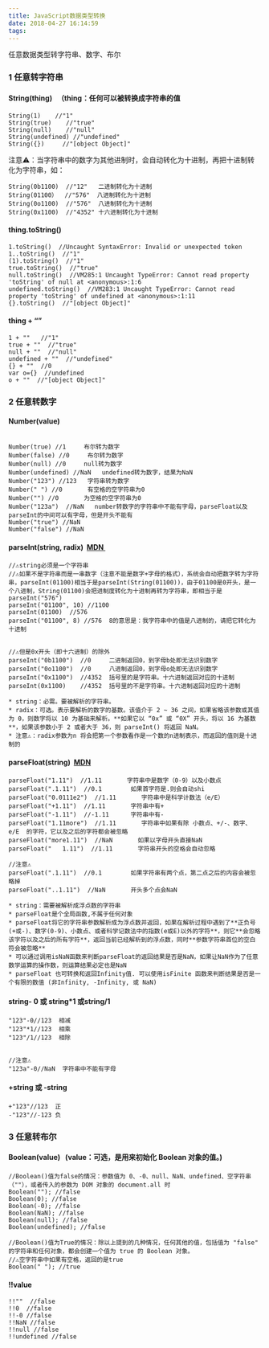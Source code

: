 ```yaml
---
title: JavaScript数据类型转换
date: 2018-04-27 16:14:59
tags:
---
```


任意数据类型转字符串、数字、布尔
<escape><!-- more --></escape>
### 1  任意转字符串
#### String(thing)   （thing：任何可以被转换成字符串的值
```
String(1)    //"1"
String(true)    //"true"
String(null)    //"null"
String(undefined) //"undefined"
String({})     //"[object Object]"
```
注意⚠️：当字符串中的数字为其他进制时，会自动转化为十进制，再把十进制转化为字符串，如：
```
String(0b1100)  //"12"   二进制转化为十进制
String(01100）  //"576"  八进制转化为十进制
String(0o1100)  //"576"  八进制转化为十进制
String(0x1100)  //"4352" 十六进制转化为十进制
```
#### thing.toString()
```
1.toString()  //Uncaught SyntaxError: Invalid or unexpected token
1..toString()  //"1" 
(1).toString()  //"1" 
true.toString()  //"true"
null.toString()  //VM285:1 Uncaught TypeError: Cannot read property 'toString' of null at <anonymous>:1:6
undefined.toString()  //VM283:1 Uncaught TypeError: Cannot read property 'toString' of undefined at <anonymous>:1:11
{}.toString()  //"[object Object]"
```
#### thing + “”
```
1 + ""   //"1"
true + ""  //"true"
null + ""  //"null"
undefined + ""  //"undefined"
{} + ""  //0
var o={}  //undefined
o + ""  //"[object Object]"
```

### 2  任意转数字
#### Number(value)
```

Number(true) //1     布尔转为数字
Number(false) //0     布尔转为数字
Number(null) //0     null转为数字
Number(undefined) //NaN   undefined转为数字，结果为NaN 
Number("123") //123   字符串转为数字
Number(" ") //0       有空格的空字符串为0
Number("") //0       为空格的空字符串为0
Number("123a")  //NaN   number转数字的字符串中不能有字母，parseFloat以及parseInt的中间可以有字母，但是开头不能有
Number("true") //NaN
Number("false") //NaN
```
#### parseInt(string, radix)  [MDN ](https://developer.mozilla.org/zh-CN/docs/Web/JavaScript/Reference/Global_Objects/parseInt) 
```
//⚠️string必须是一个字符串
//⚠️如果不是字符串而是一串数字（注意不能是数字+字母的格式），系统会自动把数字转为字符串，parseInt(01100)相当于是parseInt(String(01100))，由于01100是0开头，是一个八进制，String(01100)会把进制度转化为十进制再转为字符串，即相当于是parseInt("576")
parseInt("01100", 10) //1100      
parseInt(01100)  //576        
parseInt("01100", 8) //576  8的意思是：我字符串中的值是八进制的，请把它转化为十进制


//⚠️但是0x开头（即十六进制）的除外
parseInt("0b1100")  //0     二进制返回0，到字母b处即无法识别数字
parseInt("0o1100")  //0     八进制返回0，到字母o处即无法识别数字
parseInt("0x1100")  //4352  括号里的是字符串。十六进制返回对应的十进制
parseInt(0x1100)    //4352  括号里的不是字符串。十六进制返回对应的十进制
```
	* string：必需。要被解析的字符串。
	* radix：可选。表示要解析的数字的基数。该值介于 2 ~ 36 之间，如果省略该参数或其值为 0，则数字将以 10 为基础来解析。**如果它以 “0x” 或 “0X” 开头，将以 16 为基数**，如果该参数小于 2 或者大于 36，则 parseInt() 将返回 NaN。　　
	* 注意⚠️：radix参数为n 将会把第一个参数看作是一个数的n进制表示，而返回的值则是十进制的

#### parseFloat(string)  [MDN](https://developer.mozilla.org/zh-CN/docs/Web/JavaScript/Reference/Global_Objects/parseFloat) 
```
parseFloat("1.11")  //1.11       字符串中是数字（0-9）以及小数点
parseFloat(".1.11")  //0.1        如果首字符是.则会自动shi
parseFloat("0.0111e2")  //1.11       字符串中是科学计数法（e/E）
parseFloat("+1.11")  //1.11       字符串中有+
parseFloat("-1.11")  //-1.11      字符串中有-
parseFloat("1.11more")  //1.11       字符串中如果有除 小数点、+/-、数字、e/E  的字符，它以及之后的字符都会被忽略
parseFloat("more1.11")  //NaN       如果以字母开头直接NaN
parseFloat("   1.11")  //1.11       字符串开头的空格会自动忽略

//注意⚠️
parseFloat(".1.11")  //0.1        如果字符串有两个点，第二点之后的内容会被忽略掉
parseFloat("..1.11")  //NaN       开头多个点会NaN
```
	* string：需要被解析成浮点数的字符串　　　　
	* parseFloat是个全局函数,不属于任何对象　　
	* parseFloat将它的字符串参数解析成为浮点数并返回，如果在解析过程中遇到了**正负号(+或-)、数字(0-9)、小数点、或者科学记数法中的指数(e或E)以外的字符**，则它**会忽略该字符以及之后的所有字符**，返回当前已经解析到的浮点数，同时**参数字符串首位的空白符会被忽略** 　　
	* 可以通过调用isNaN函数来判断parseFloat的返回结果是否是NaN，如果让NaN作为了任意数学运算的操作数，则运算结果必定也是NaN　　
	* parseFloat 也可转换和返回Infinity值. 可以使用isFinite 函数来判断结果是否是一个有限的数值 (非Infinity, -Infinity, 或 NaN)　
	
#### string- 0 或 string*1 或string/1　
```
"123"-0//123  相减
"123"*1//123  相乘
"123"/1//123  相除


//注意⚠️
"123a"-0//NaN  字符串中不能有字母　
```

#### +string 或 -string
```
+"123"//123  正
-"123"//-123 负
```

### 3  任意转布尔
#### Boolean(value)   (value：可选，是用来初始化 Boolean 对象的值。)
```
//Boolean()值为false的情况：参数值为 0、-0、null、NaN、undefined、空字符串（""），或者传入的参数为 DOM 对象的 document.all 时
Boolean(""); //false 
Boolean(0); //false
Boolean(-0); //false
Boolean(NaN); //false
Boolean(null); //false 
Boolean(undefined); //false 

//Boolean()值为True的情况：除以上提到的几种情况，任何其他的值，包括值为 "false" 的字符串和任何对象，都会创建一个值为 true 的 Boolean 对象。
//⚠️空字符串中如果有空格，返回的是true
Boolean(" "); //true
```
#### !!value
```
!!""  //false
!!0  //false
!!-0 //false
!!NaN //false
!!null //false
!!undefined //false
```